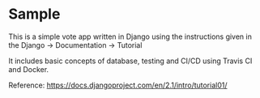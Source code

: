 # Sample

This is a simple vote app written in Django using the instructions given in the Django -> Documentation -> Tutorial

It includes basic concepts of database, testing and CI/CD using Travis CI and Docker.

Reference: https://docs.djangoproject.com/en/2.1/intro/tutorial01/
